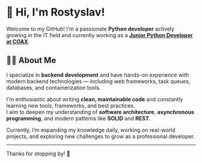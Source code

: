 # 👋 Hi, I'm Rostyslav!

Welcome to my GitHub! I'm a passionate **Python developer** actively growing in the IT field and currently working as a **[Junior Python Developer at COAX](https://coaxsoft.com/)**.

## 👨‍💻 About Me

I specialize in **backend development** and have hands-on experience with modern backend technologies — including web frameworks, task queues, databases, and containerization tools.

I'm enthusiastic about writing **clean, maintainable code** and constantly learning new tools, frameworks, and best practices.  
I aim to deepen my understanding of **software architecture**, **asynchronous programming**, and modern patterns like **SOLID** and **REST**.

Currently, I’m expanding my knowledge daily, working on real-world projects, and exploring new challenges to grow as a professional developer.

---

Thanks for stopping by! 🚀
